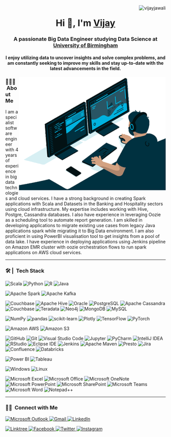 <img align ="right" src="https://komarev.com/ghpvc/?username=vijayjawali&label=Profile%20views&color=0e75b6&style=flat" alt="vijayjawali">

<h1 align="center">Hi 👋, I'm <a href="https://vijayjawali.github.io/" target="blank">
Vijay</a></h1>
<h3 align="center">A passionate Big Data Engineer studying Data Science at <a href="https://www.birmingham.ac.uk/index.aspx" target="blank"> University of Birmingham</a></h3>

<h4 align="center">I enjoy utilizing data to uncover insights and solve complex problems, and am constantly seeking to improve my skills and stay up-to-date with the latest advancements in the field.</h4>

<p><img align="right" src="https://github.com/vijayjawali/vijayjawali/blob/main/ReadME.gif" alt="vijay jawali" /></p>

### 👨🏻‍💻 &nbsp;About Me

I am a specialist software engineer with 4 years of experience in big data technologies and cloud services. I have a strong background in creating Spark applications with Scala and Datasets in the Banking and Hospitality sectors using cloud infrastructure. My expertise includes working with Hive, Postgre, Cassandra databases. I also have experience in leveraging Oozie as a scheduling tool to automate report generation. I am skilled in developing applications to migrate existing use cases from legacy Java applications spark while migrating it to Big Data environment. I am also proficient in using PowerBI visualisation tool to get insights from a pool of data lake. I have experience in deploying applications using Jenkins pipeline on Amazon EMR cluster with oozie orchestration flows to run spark applications on AWS cloud services.

***

### 🛠 | &nbsp;Tech Stack

![Scala](https://a11ybadges.com/badge?logo=scala) ![Python](https://a11ybadges.com/badge?logo=python) ![R](https://a11ybadges.com/badge?logo=r) ![Java](https://a11ybadges.com/badge?logo=java)	

![Apache Spark](https://a11ybadges.com/badge?logo=apachespark) 	![Apache Kafka](https://a11ybadges.com/badge?logo=apachekafka)

![Couchbase](https://a11ybadges.com/badge?logo=couchbase) ![Apache Hive](https://a11ybadges.com/badge?logo=apachehive) ![Oracle](https://a11ybadges.com/badge?logo=oracle) 	![PostgreSQL](https://a11ybadges.com/badge?logo=postgresql) ![Apache Cassandra](https://a11ybadges.com/badge?logo=apachecassandra) ![Couchbase](https://a11ybadges.com/badge?logo=couchbase) ![Teradata](https://a11ybadges.com/badge?logo=teradata) ![Neo4j](https://a11ybadges.com/badge?logo=neo4j) ![MongoDB](https://a11ybadges.com/badge?logo=mongodb) ![MySQL](https://a11ybadges.com/badge?logo=mysql)

![NumPy](https://a11ybadges.com/badge?logo=numpy) ![pandas](https://a11ybadges.com/badge?logo=pandas) ![scikit-learn](https://a11ybadges.com/badge?logo=scikitlearn) ![Plotly](https://a11ybadges.com/badge?logo=plotly) ![TensorFlow](https://a11ybadges.com/badge?logo=tensorflow) ![PyTorch](https://a11ybadges.com/badge?logo=pytorch)

![Amazon AWS](https://a11ybadges.com/badge?logo=amazonaws) ![Amazon S3](https://a11ybadges.com/badge?logo=amazons3)
	
 ![GitHub](https://a11ybadges.com/badge?logo=github) ![Git](https://a11ybadges.com/badge?logo=git) ![Visual Studio Code](https://a11ybadges.com/badge?logo=visualstudiocode) ![Jupyter](https://a11ybadges.com/badge?logo=jupyter) ![PyCharm](https://a11ybadges.com/badge?logo=pycharm) ![IntelliJ IDEA](https://a11ybadges.com/badge?logo=intellijidea) ![RStudio](https://a11ybadges.com/badge?logo=rstudio) ![Eclipse IDE](https://a11ybadges.com/badge?logo=eclipseide) ![Jenkins](https://a11ybadges.com/badge?logo=jenkins) ![Apache Maven](https://a11ybadges.com/badge?logo=apachemaven) ![Presto](https://a11ybadges.com/badge?logo=presto) ![Jira](https://a11ybadges.com/badge?logo=jira) ![Confluence](https://a11ybadges.com/badge?logo=confluence) ![Databricks](https://a11ybadges.com/badge?logo=databricks)

![Power BI](https://a11ybadges.com/badge?logo=powerbi) ![Tableau](https://a11ybadges.com/badge?logo=tableau)

![Windows](https://a11ybadges.com/badge?logo=windows) ![Linux](https://a11ybadges.com/badge?logo=linux)

![Microsoft Excel](https://a11ybadges.com/badge?logo=microsoftexcel) ![Microsoft Office](https://a11ybadges.com/badge?logo=microsoftoffice) ![Microsoft OneNote](https://a11ybadges.com/badge?logo=microsoftonenote) ![Microsoft PowerPoint](https://a11ybadges.com/badge?logo=microsoftpowerpoint) ![Microsoft SharePoint](https://a11ybadges.com/badge?logo=microsoftsharepoint) ![Microsoft Teams](https://a11ybadges.com/badge?logo=microsoftteams) ![Microsoft Word](https://a11ybadges.com/badge?logo=microsoftword) ![Notepad++](https://a11ybadges.com/badge?logo=notepadplusplus)
***

### 🤝🏻 &nbsp;Connect with Me

<a href="mailTo:vijayjawali@outlook.com"> ![Microsoft Outlook](https://a11ybadges.com/badge?logo=microsoftoutlook) </a> <a href="mailTo:vijay07115@gmail.com"> ![Gmail](https://a11ybadges.com/badge?logo=gmail) </a> <a href="https://www.linkedin.com/in/vijayjawali/"> ![LinkedIn](https://a11ybadges.com/badge?logo=linkedin) </a> 	

<a href="https://linktr.ee/vijayjawali"> ![Linktree](https://a11ybadges.com/badge?logo=linktree) </a> <a href="https://www.facebook.com/vijayjawali" >![Facebook](https://a11ybadges.com/badge?logo=facebook) </a> <a href="https://twitter.com/vijay_jawali" >![Twitter](https://a11ybadges.com/badge?logo=twitter) </a> 	<a href="https://www.instagram.com/vijayjawali/"> ![Instagram](https://a11ybadges.com/badge?logo=instagram) </a>
